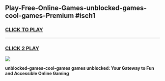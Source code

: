 
## Play-Free-Online-Games-unblocked-games-cool-games-Premium #isch1
<h3>
<a href="https://premium.freeplayer.one?title=unblocked-games-cool-games&ref=8M">CLICK TO PLAY</a></h3>
<hr>

<h3>
<a href="https://premium.freeplayer.one?title=unblocked-games-cool-games&ref=8M">CLICK 2 PLAY</a>
  
</h3>

<a href="https://premium.freeplayer.one?title=unblocked-games-cool-games&ref=8M"><img src="https://clearcache.store/games.png"></a>


**unblocked-games-cool-games games unblocked: Your Gateway to Fun and Accessible Online Gaming**
